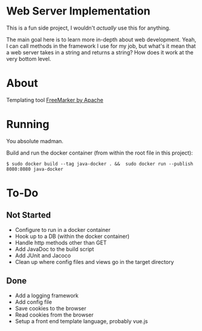 # Web Server Implementation

This is a fun side project, I wouldn't *actually* use this for anything.

The main goal here is to learn more in-depth about web development. Yeah, I can call methods in the framework I use for 
my job, but what's it mean that a web server takes in a string and returns a string? How does it work at the very bottom
level.

# About

Templating tool [FreeMarker by Apache](https://freemarker.apache.org/)

# Running

You absolute madman.

Build and run the docker container (from within the root file in this project):
```
$ sudo docker build --tag java-docker . &&  sudo docker run --publish 8080:8080 java-docker
```

# To-Do

## Not Started
- Configure to run in a docker container
- Hook up to a DB (within the docker container)
- Handle http methods other than GET
- Add JavaDoc to the build script
- Add JUnit and Jacoco
- Clean up where config files and views go in the target directory

## Done
- Add a logging framework
- Add config file
- Save cookies to the browser
- Read cookies from the browser
- Setup a front end template language, probably vue.js